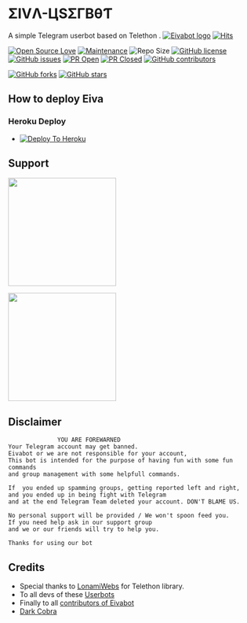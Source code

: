 # ΣIVΛ-ЦSΣΓBθƬ
A simple Telegram userbot based on Telethon .
[![Eivabot logo](https://telegra.ph/file/09260dc311afc06c22573.jpg)](https://dashboard.heroku.com/new?button-url=https%3A%2F%2Fgithub.com%2FTeamEiva%2FEivabot%2Ftree%2Fbugs&template=https%3A%2F%2Fgithub.com%2FTeamEiva%2FEivabot)
[![Hits](https://hits.seeyoufarm.com/api/count/incr/badge.svg?url=https%3A%2F%2Fgithub.com%2FTeamEiva%2FEivabot&count_bg=%2379C83D&title_bg=%23555555&icon=&icon_color=%23E7E7E7&title=hits&edge_flat=false)](https://github.com/TeamEiva/Eivabot)

[![Open Source Love](https://badges.frapsoft.com/os/v2/open-source.png?v=103)](https://github.com/ellerbrock/open-source-badges/)
[![Maintenance](https://img.shields.io/badge/Maintained%3F-yes-green?&style=flat-square)](https://GitHub.com/TeamEiva/Eivabot/graphs/commit-activity) 
![Repo Size](https://img.shields.io/github/repo-size/TeamEiva/Eivabot?&style=flat-square&logo=github)
[![GitHub license](https://img.shields.io/github/license/TeamEiva/Eivabot?&style=flat-square&logo=github)](https://github.com/TeamEiva/Eivabot/blob/master/LICENSE)
[![GitHub issues](https://img.shields.io/github/issues/TeamEiva/Eivabot?&style=flat-square&logo=github)](https://github.com/TeamEiva/Eivabot/issues)
[![PR Open](https://img.shields.io/github/issues-pr/TeamEiva/Eivabot?&style=flat-square&logo=github)](https://github.com/TeamEiva/Eivabot/pulls)
[![PR Closed](https://img.shields.io/github/issues-pr-closed/TeamEiva/Eivabot?&style=flat-square&logo=github)](https://github.com/TeamEiva/Eivabot/pulls?q=is:closed)
[![GitHub contributors](https://img.shields.io/github/contributors/TeamEiva/Eivabot?&style=flat-square&logo=github)](https://GitHub.com/TeamEiva/Eivabot/graphs/contributors/)

[![GitHub forks](https://img.shields.io/github/forks/TeamEiva/Eivabot?&style=flat-square&logo=github)](https://github.com/TeamEiva/Eivabot/fork)
[![GitHub stars](https://img.shields.io/github/stars/TeamEiva/Eivabot?&style=flat-square&logo=github)](https://github.com/TeamEiva/Eivabot/stargazers)



## How to deploy Eiva
### Heroku Deploy

  - [![Deploy To Heroku](https://www.herokucdn.com/deploy/button.svg)](https://github.com/TeamEiva/EivaBot)


  
## Support
   <a href="https://t.me/TheEiva"><img src="https://img.shields.io/badge/Channel%20Support%3F-yes-green?&style=flat-square?&logo=telegram" width=220px></a></p>
   <a href="https://t.me/Eivasupport"><img src="https://img.shields.io/badge/Group%20Support%3F-yes-green?&style=flat-square?&logo=telegram" width=220px></a></p>
   

## Disclaimer

```
              YOU ARE FOREWARNED
Your Telegram account may get banned.   
Eivabot or we are not responsible for your account, 
This bot is intended for the purpose of having fun with some fun commands 
and group management with some helpfull commands.

If  you ended up spamming groups, getting reported left and right, 
and you ended up in being fight with Telegram 
and at the end Telegram Team deleted your account. DON'T BLAME US.

No personal support will be provided / We won't spoon feed you. 
If you need help ask in our support group 
and we or our friends will try to help you.

Thanks for using our bot 
```

## Credits
   - Special thanks to [LonamiWebs](https://github.com/LonamiWebs/Telethon/) for Telethon library.
   - To all devs of these [Userbots](https://github.com/TeamEiva/Eivabot/tree/bugs#inspiration)
   - Finally to all [contributors of Eivabot](https://github.com/TeamEiva/Eivabot/graphs/contributors)
   - [Dark Cobra](https://github.com/DARK-COBRA/DARKCOBRA)
